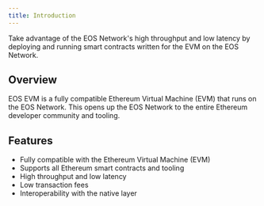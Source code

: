 ```yaml
---
title: Introduction
--- 
```


Take advantage of the EOS Network's high throughput and low latency by deploying and running 
smart contracts written for the EVM on the EOS Network.

## Overview

EOS EVM is a fully compatible Ethereum Virtual Machine (EVM) that runs on the EOS Network. This opens
up the EOS Network to the entire Ethereum developer community and tooling.

## Features

- Fully compatible with the Ethereum Virtual Machine (EVM)
- Supports all Ethereum smart contracts and tooling
- High throughput and low latency
- Low transaction fees
- Interoperability with the native layer
